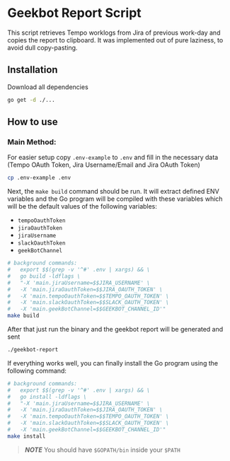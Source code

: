 # Geekbot Report Script

This script retrieves Tempo worklogs from Jira of previous work-day and copies the report to clipboard.
It was implemented out of pure laziness, to avoid dull copy-pasting.

## Installation

Download all dependencies
```bash
go get -d ./...
```

## How to use

### Main Method:

For easier setup copy `.env-example` to `.env` and fill in the necessary data (Tempo OAuth Token, Jira Username/Email and Jira OAuth Token)
```bash
cp .env-example .env
```

Next, the `make build` command should be run. It will extract defined ENV variables and
the Go program will be compiled with these variables which will be the default values of the following variables:
- `tempoOauthToken`
- `jiraOauthToken`
- `jiraUsername`
- `slackOauthToken`
- `geekBotChannel`


```bash
# background commands:
#	export $$(grep -v '^#' .env | xargs) && \
# 	go build -ldflags \
# 	"-X 'main.jiraUsername=$$JIRA_USERNAME' \
# 	-X 'main.jiraOauthToken=$$JIRA_OAUTH_TOKEN' \
# 	-X 'main.tempoOauthToken=$$TEMPO_OAUTH_TOKEN' \
# 	-X 'main.slackOauthToken=$$SLACK_OAUTH_TOKEN' \
# 	-X 'main.geekBotChannel=$$GEEKBOT_CHANNEL_ID'"
make build
```

After that just run the binary and the geekbot report will be generated and sent
```bash
./geekbot-report
```

If everything works well, you can finally install the Go program using the following command:
```bash
# background commands:
#	export $$(grep -v '^#' .env | xargs) && \
# 	go install -ldflags \
# 	"-X 'main.jiraUsername=$$JIRA_USERNAME' \
# 	-X 'main.jiraOauthToken=$$JIRA_OAUTH_TOKEN' \
# 	-X 'main.tempoOauthToken=$$TEMPO_OAUTH_TOKEN' \
# 	-X 'main.slackOauthToken=$$SLACK_OAUTH_TOKEN' \
# 	-X 'main.geekBotChannel=$$GEEKBOT_CHANNEL_ID'"
make install
```
> **_NOTE_** You should have `$GOPATH/bin` inside your `$PATH`